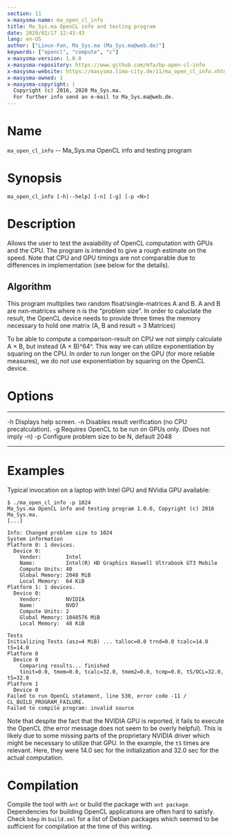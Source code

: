 ```yaml
---
section: 11
x-masysma-name: ma_open_cl_info
title: Ma_Sys.ma OpenCL info and testing program
date: 2020/02/17 12:43:43
lang: en-US
author: ["Linux-Fan, Ma_Sys.ma (Ma_Sys.ma@web.de)"]
keywords: ["opencl", "compute", "c"]
x-masysma-version: 1.0.0
x-masysma-repository: https://www.github.com/m7a/bp-open-cl-info
x-masysma-website: https://masysma.lima-city.de/11/ma_open_cl_info.xhtml
x-masysma-owned: 1
x-masysma-copyright: |
  Copyright (c) 2016, 2020 Ma_Sys.ma.
  For further info send an e-mail to Ma_Sys.ma@web.de.
---
```

Name
====

`ma_open_cl_info` -- Ma_Sys.ma OpenCL info and testing program

Synopsis
========

	ma_open_cl_info [-h|--help] [-n] [-g] [-p <N>]

Description
===========

Allows the user to test the avaiability of OpenCL computation with GPUs and
the CPU. The program is intended to give a rough estimate on the speed.
Note that CPU and GPU timings are not comparable due to differences in
implementation (see below for the details).

## Algorithm

This program multiplies two random float/single-matrices A and B.
A and B are nxn-matrices where n is the “problem size”.
In order to caluclate the result, the OpenCL device needs to provide three
times the memory necessary to hold one matrix (A, B and result = 3 Matrices)

To be able to compute a comparison-result on CPU we not simply calculate
A $\times$ B, but instead (A $\times$ B)^64^. This way we can utilize
exponentiation by squaring on the CPU. In order to run longer on the GPU
(for more reliable measures), we do _not_ use exponentiation by squaring on
the OpenCL device.

Options
=======

--  -----------------------------------------------------------
-h  Displays help screen.
-n  Disables result verification (no CPU precalculation).
-g  Requires OpenCL to be run on GPUs only. (Does not imply -n)
-p  Configure problem size to be N, default 2048
--  -----------------------------------------------------------

Examples
========

Typical invocation on a laptop with Intel GPU and NVidia GPU available:

~~~
$ ./ma_open_cl_info -p 1024
Ma_Sys.ma OpenCL info and testing program 1.0.0, Copyright (c) 2016 Ma_Sys.ma.
[...]

Info: Changed problem size to 1024
System information
Platform 0: 1 devices.
  Device 0:
    Vendor:        Intel
    Name:          Intel(R) HD Graphics Haswell Ultrabook GT3 Mobile
    Compute Units: 40
    Global Memory: 2048 MiB
    Local Memory:  64 KiB
Platform 1: 1 devices.
  Device 0:
    Vendor:        NVIDIA
    Name:          NVD7
    Compute Units: 2
    Global Memory: 1048576 MiB
    Local Memory:  48 KiB

Tests
Initializing Tests (asz=4 MiB) ... talloc=0.0 trnd=0.0 tcalc=14.0 tS=14.0
Platform 0
  Device 0
    Comparing results... finished
    tinit=0.0, tmem=0.0, tcalc=32.0, tmem2=0.0, tcmp=0.0, tS/OCL=32.0, tS=32.0
Platform 1
  Device 0
Failed to run OpenCL statement, line 530, error code -11 / CL_BUILD_PROGRAM_FAILURE.
Failed to compile program: invalid source
~~~

Note that despite the fact that the NVIDIA GPU is reported, it fails to execute
the  OpenCL (the error message does not seem to be overly helpful). This is
likely due to some missing parts of the proprietary NVIDIA driver which might
be necessary to utilize that GPU. In the example, the `tS` times are relevant.
Here, they were 14.0 sec for the initialization and 32.0 sec for the actual
computation.

Compilation
===========

Compile the tool with `ant` or build the package with `ant package`.
Dependencies for building OpenCL applications are often hard to satisfy.
Check `bdep` in `build.xml` for a list of Debian packages which seemed to be
sufficient for compilation at the time of this writing.
